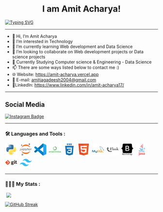 <h1 align="center">
I am Amit Acharya!<br>
</h1>
  
[![Typing SVG](https://readme-typing-svg.herokuapp.com?font=Roboto+Mono&pause=1000&center=true&vCenter=true&width=435&lines=Welcome+to+My+GitHub+Profile;Python+developer;CSE++-+Data+Science+Engineer)](https://git.io/typing-svg)

----
 
- 👋 Hi, I’m Amit Acharya
- 👀 I’m interested in Technology
- 🌱 I’m currently learning Web development and Data Science 
- 💞️ I’m looking to collaborate on Web development projects or Data science projects
- 🏫 Currently Studying Computer science & Engineering - Data Science
- 📫 There are some ways listed below to contact me :)
- 🌐 Website: https://amit-acharya.vercel.app
- 📨 E-mail: amitjagadeesh2004@gmail.com
- 🔗LinkedIn: https://www.linkedin.com/in/amit-acharya17/

<!---
AJAmit17/AJAmit17 is a ✨ special ✨ repository because its `README.md` (this file) appears on your GitHub profile.
You can click the Preview link to take a look at your changes.
--->
---

## Social Media
[![Instagram Badge](https://img.shields.io/badge/-@ajamit_17-E4405F?style=flat-square&logo=instagram&logoColor=white&link=https://instagram.com/ajamit_17?igshid=ZDdkNTZiNTM=)](https://www.instagram.com/ajamit_17/)

---

### :hammer_and_wrench: Languages and Tools :

<div>
  <img src="https://raw.githubusercontent.com/devicons/devicon/1119b9f84c0290e0f0b38982099a2bd027a48bf1/icons/python/python-original.svg" title="Python" alt="Python" width="40" height="40"/>&nbsp;
  <img src="https://raw.githubusercontent.com/devicons/devicon/1119b9f84c0290e0f0b38982099a2bd027a48bf1/icons/jupyter/jupyter-original-wordmark.svg" title="Jupyter" alt="Jupyter" width="40" height="40"/>&nbsp;
  <img src="https://raw.githubusercontent.com/devicons/devicon/1119b9f84c0290e0f0b38982099a2bd027a48bf1/icons/vscode/vscode-original.svg" title="VSCode"  alt="VSCode" width="40" height="40"/>&nbsp;
  <img src="https://raw.githubusercontent.com/devicons/devicon/1119b9f84c0290e0f0b38982099a2bd027a48bf1/icons/anaconda/anaconda-original-wordmark.svg" title="Anaconda" alt="Anaconda" width="40" height="40"/>&nbsp;
  <img src="https://github.com/devicons/devicon/blob/master/icons/css3/css3-plain-wordmark.svg"  title="CSS3" alt="CSS" width="40" height="40"/>&nbsp;
  <img src="https://github.com/devicons/devicon/blob/master/icons/html5/html5-original.svg" title="HTML5" alt="HTML" width="40" height="40"/>&nbsp;
  <img src="https://github.com/devicons/devicon/blob/master/icons/mysql/mysql-original-wordmark.svg" title="MySQL"  alt="MySQL" width="40" height="40"/>&nbsp;
  <img src="https://raw.githubusercontent.com/devicons/devicon/1119b9f84c0290e0f0b38982099a2bd027a48bf1/icons/flask/flask-original-wordmark.svg" title="Flask" alt="Flask" bgcolor="white" width="40" height="40"/>&nbsp;
  <img src="https://raw.githubusercontent.com/devicons/devicon/1119b9f84c0290e0f0b38982099a2bd027a48bf1/icons/bootstrap/bootstrap-plain-wordmark.svg" title="Bootstrap" alt="Bootstrap" style="background-color: white" width="40" height="40"/>&nbsp;
  <img src="https://github.com/devicons/devicon/blob/master/icons/java/java-original-wordmark.svg" title="Java" alt="Java" width="40" height="40"/>&nbsp;
  <img src="https://github.com/devicons/devicon/blob/master/icons/git/git-original-wordmark.svg" title="Git" **alt="Git" width="40" height="40"/>&nbsp;
  <img src="https://github.com/devicons/devicon/blob/master/icons/tailwindcss/tailwindcss-plain.svg" title="Tailwind CSS" alt="TailWind CSS" height="40" width="40"/>
</div>

---

### 🧑🏻‍💻 My Stats :

<p>&nbsp;<img align="center" src="https://github-readme-stats-anuraghazra1.vercel.app/api/top-langs/?username=AJAmit17&layout=compact&theme=dark" />
  
[![GitHub Streak](https://streak-stats.demolab.com?user=AJAmit17&theme=dark)](https://git.io/streak-stats)
